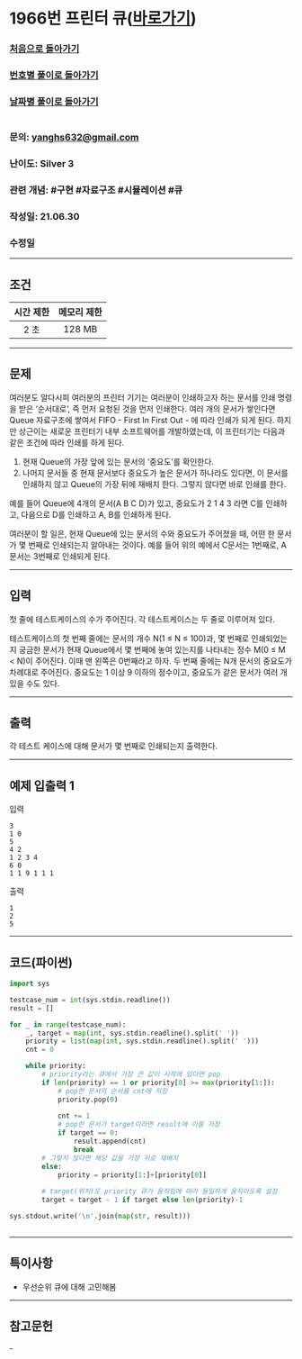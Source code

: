 # 1966번 프린터 큐([바로가기](https://www.acmicpc.net/problem/1966))

### [처음으로 돌아가기](/README.md)
### [번호별 풀이로 돌아가기](README.md)
### [날짜별 풀이로 돌아가기](/Sort%20by%20date.md)
#
### 문의: yanghs632@gmail.com
### 난이도: Silver 3
### 관련 개념: #구현 #자료구조 #시뮬레이션 #큐
### 작성일: 21.06.30
### 수정일

---
## 조건
시간 제한|메모리 제한|
:---:|:---:
2 초|128 MB

---
## 문제
여러분도 알다시피 여러분의 프린터 기기는 여러분이 인쇄하고자 하는 문서를 인쇄 명령을 받은 ‘순서대로’, 즉 먼저 요청된 것을 먼저 인쇄한다. 여러 개의 문서가 쌓인다면 Queue 자료구조에 쌓여서 FIFO - First In First Out - 에 따라 인쇄가 되게 된다. 하지만 상근이는 새로운 프린터기 내부 소프트웨어를 개발하였는데, 이 프린터기는 다음과 같은 조건에 따라 인쇄를 하게 된다.

1. 현재 Queue의 가장 앞에 있는 문서의 ‘중요도’를 확인한다.
2. 나머지 문서들 중 현재 문서보다 중요도가 높은 문서가 하나라도 있다면, 이 문서를 인쇄하지 않고 Queue의 가장 뒤에 재배치 한다. 그렇지 않다면 바로 인쇄를 한다.

예를 들어 Queue에 4개의 문서(A B C D)가 있고, 중요도가 2 1 4 3 라면 C를 인쇄하고, 다음으로 D를 인쇄하고 A, B를 인쇄하게 된다.

여러분이 할 일은, 현재 Queue에 있는 문서의 수와 중요도가 주어졌을 때, 어떤 한 문서가 몇 번째로 인쇄되는지 알아내는 것이다. 예를 들어 위의 예에서 C문서는 1번째로, A문서는 3번째로 인쇄되게 된다.

---
## 입력
첫 줄에 테스트케이스의 수가 주어진다. 각 테스트케이스는 두 줄로 이루어져 있다.

테스트케이스의 첫 번째 줄에는 문서의 개수 N(1 ≤ N ≤ 100)과, 몇 번째로 인쇄되었는지 궁금한 문서가 현재 Queue에서 몇 번째에 놓여 있는지를 나타내는 정수 M(0 ≤ M < N)이 주어진다. 이때 맨 왼쪽은 0번째라고 하자. 두 번째 줄에는 N개 문서의 중요도가 차례대로 주어진다. 중요도는 1 이상 9 이하의 정수이고, 중요도가 같은 문서가 여러 개 있을 수도 있다.

---
## 출력
각 테스트 케이스에 대해 문서가 몇 번째로 인쇄되는지 출력한다.

---
## 예제 입출력 1
입력
```
3
1 0
5
4 2
1 2 3 4
6 0
1 1 9 1 1 1
```

출력
```
1
2
5
```

---
## 코드(파이썬)
```python
import sys

testcase_num = int(sys.stdin.readline())
result = []

for _ in range(testcase_num):
    _, target = map(int, sys.stdin.readline().split(' '))
    priority = list(map(int, sys.stdin.readline().split(' ')))
    cnt = 0

    while priority:
        # priority라는 큐에서 가장 큰 값이 시작에 있다면 pop
        if len(priority) == 1 or priority[0] >= max(priority[1:]):
            # pop한 문서의 순서를 cnt에 저장
            priority.pop(0)
            
            cnt += 1
            # pop한 문서가 target이라면 result에 이를 저장
            if target == 0:
                result.append(cnt)
                break
        # 그렇지 않다면 해당 값을 가장 뒤로 재배치
        else:
            priority = priority[1:]+[priority[0]]
        
        # target(위치)도 priority 큐가 움직임에 따라 동일하게 움직이도록 설정
        target = target - 1 if target else len(priority)-1

sys.stdout.write('\n'.join(map(str, result)))
        
```

---
## 특이사항
- 우선순위 큐에 대해 고민해봄

---
## 참고문헌
\-
